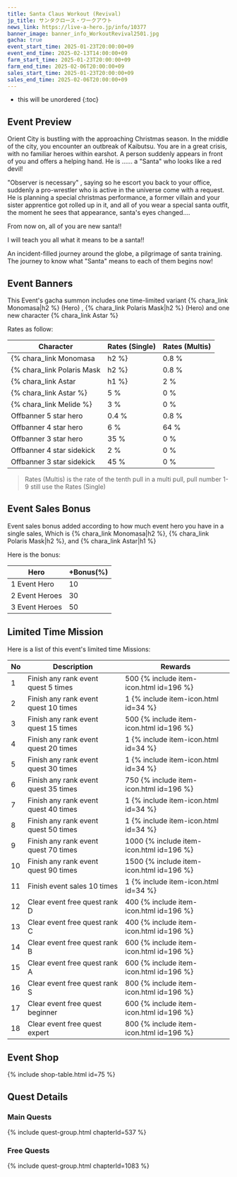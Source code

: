 ```yaml
---
title: Santa Claus Workout (Revival)
jp_title: サンタクロース・ワークアウト
news_link: https://live-a-hero.jp/info/10377
banner_image: banner_info_WorkoutRevival2501.jpg
gacha: true
event_start_time: 2025-01-23T20:00:00+09
event_end_time: 2025-02-13T14:00:00+09
farm_start_time: 2025-01-23T20:00:00+09
farm_end_time: 2025-02-06T20:00:00+09
sales_start_time: 2025-01-23T20:00:00+09
sales_end_time: 2025-02-06T20:00:00+09
---
```


* this will be unordered
{:toc}

## Event Preview

Orient City is bustling with the approaching Christmas season.
In the middle of the city, you encounter an outbreak of Kaibutsu.
You are in a great crisis, with no familiar heroes within earshot.
A person suddenly appears in front of you and offers a helping hand.
He is ...... a "Santa" who looks like a red devil!

"Observer is necessary" , saying so he escort you back to your office,
suddenly a pro-wrestler who is active in the universe come with a request.
He is planning a special christmas performance, 
a former villain and your sister apprentice got rolled up in it, and all of you wear a special santa outfit,
the moment he sees that appearance, santa's eyes changed….

From now on, all of you are new santa!!

I will teach you all what it means to be a santa!!

An incident-filled journey around the globe, a pilgrimage of santa training.
The journey to know what "Santa" means to each of them begins now!

## Event Banners

This Event's gacha summon includes one time-limited variant {% chara_link Monomasa|h2 %} (Hero) , 
{% chara_link Polaris Mask|h2 %} (Hero) and one new character {% chara_link Astar %}

Rates as follow:

| Character                                                | Rates (Single) | Rates (Multis) |
|----------------------------------------------------------|----------------|----------------|
| {% chara_link Monomasa|h2 %}                               | 0.8 %            | 1.6 %            |
| {% chara_link Polaris Mask|h2 %}                              | 0.8 %            | 1.6 %            |
| {% chara_link Astar|h1 %}                             | 2 %              | 32 %             |
| {% chara_link Astar %}                                 | 5 %              | 0 %             |
| {% chara_link Melide %}                                   | 3 %             | 0 %             |
| Offbanner 5 star hero                                    | 0.4 %            | 0.8 %            |
| Offbanner 4 star hero                                    | 6 %              | 64 %             |
| Offbanner 3 star hero                                    | 35 %             | 0 %              |
| Offbanner 4 star sidekick                                | 2 %              | 0 %              |
| Offbanner 3 star sidekick                                | 45 %             | 0 %              |

>Rates (Multis) is the rate of the tenth pull in a multi pull, pull number 1-9 still use the Rates (Single)

## Event Sales Bonus

Event sales bonus added according to how much event hero you have in a single sales, Which is
{% chara_link Monomasa|h2 %}, {% chara_link Polaris Mask|h2 %}, and {% chara_link Astar|h1 %}

Here is the bonus:

| Hero   | +Bonus(%) |
|--------|-----------|
| 1 Event Hero   |     10    |
| 2 Event Heroes |     30    |
| 3 Event Heroes |     50    |

## Limited Time Mission

Here is a list of this event's limited time Missions:

| No  | Description      | Rewards      |
|----|-----------------------------------------------------------|----------------|
| 1  | Finish any rank event quest 5 times | 500 {% include item-icon.html id=196 %}    |
| 2  | Finish any rank event quest 10 times | 1 {% include item-icon.html id=34 %}    |
| 3  | Finish any rank event quest 15 times | 500 {% include item-icon.html id=196 %} |
| 4  | Finish any rank event quest 20 times | 1 {% include item-icon.html id=34 %}    |
| 5  | Finish any rank event quest 30 times | 1 {% include item-icon.html id=34 %}    |
| 6  | Finish any rank event quest 35 times | 750 {% include item-icon.html id=196 %}    |
| 7  | Finish any rank event quest 40 times | 1 {% include item-icon.html id=34 %}    |
| 8  | Finish any rank event quest 50 times | 1 {% include item-icon.html id=34 %}    |
| 9  | Finish any rank event quest 70 times | 1000 {% include item-icon.html id=196 %}    |
| 10  | Finish any rank event quest 90 times | 1500 {% include item-icon.html id=196 %}    |
| 11  | Finish event sales 10 times | 1 {% include item-icon.html id=34 %}    |
| 12 | Clear event free quest rank D  | 400 {% include item-icon.html id=196 %}    |
| 13 | Clear event free quest rank C  | 400 {% include item-icon.html id=196 %}    |
| 14 | Clear event free quest rank B  | 600 {% include item-icon.html id=196 %}    |
| 15 | Clear event free quest rank A  | 600 {% include item-icon.html id=196 %}    |
| 16 | Clear event free quest rank S  | 800 {% include item-icon.html id=196 %}    |
| 17 | Clear event free quest beginner  | 600 {% include item-icon.html id=196 %}    |
| 18 | Clear event free quest expert  | 800 {% include item-icon.html id=196 %}    |

## Event Shop

{% include shop-table.html id=75 %}

## Quest Details

### Main Quests

{% include quest-group.html chapterId=537 %}

### Free Quests

{% include quest-group.html chapterId=1083 %}

